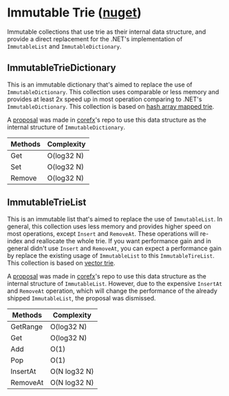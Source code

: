 # Immutable Trie ([nuget](https://www.nuget.org/packages/ImmutableTrie/))
Immutable collections that use trie as their internal data structure, and provide a direct replacement for the .NET's implementation of `ImmutableList` and `ImmutableDictionary`.

## ImmutableTrieDictionary
This is an immutable dictionary that's aimed to replace the use of `ImmutableDictionary`. This collection uses comparable or less memory and provides at least 2x speed up in most operation comparing to .NET's `ImmutableDictionary`. This collection is based on [hash array mapped trie](https://en.wikipedia.org/wiki/Hash_array_mapped_trie).

A [proposal](https://github.com/dotnet/corefx/issues/29346) was made in [corefx](https://github.com/dotnet/corefx)'s repo to use this data structure as the internal structure of `ImmutableDictionary`.

Methods | Complexity
--- | ---
Get | O(log32 N)
Set | O(log32 N)
Remove | O(log32 N)

## ImmutableTrieList
This is an immutable list that's aimed to replace the use of `ImmutableList`. In general, this collection uses less memory and provides higher speed on most operations, except `Insert` and `RemoveAt`. These operations will re-index and reallocate the whole trie. If you want performance gain and in general didn't use `Insert` and `RemoveAt`, you can expect a performance gain by replace the existing usage of `ImmutableList` to this `ImmutableTireList`. This collection is based on [vector trie](https://hypirion.com/musings/understanding-persistent-vector-pt-1).

A [proposal](https://github.com/dotnet/corefx/issues/28848) was made in [corefx](https://github.com/dotnet/corefx)'s repo to use this data structure as the internal structure of `ImmutableList`. However, due to the expensive `InsertAt` and `RemoveAt` operation, which will change the performance of the already shipped `ImmutableList`, the proposal was dismissed.

Methods | Complexity
--- | ---
GetRange | O(log32 N)
Get | O(log32 N)
Add | O(1)
Pop | O(1)
InsertAt | O(N log32 N)
RemoveAt | O(N log32 N)
